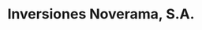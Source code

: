 ---
title: "Inversiones Noverama, S.A."
url: /la-chorrera/inversiones-noverama-s-a/
shop: Allgemein
---